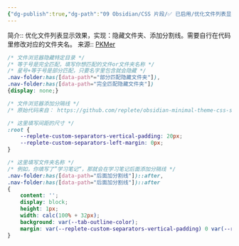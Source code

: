 ```yaml
---
{"dg-publish":true,"dg-path":"09 Obsidian/CSS 片段/✅ 已启用/优化文件列表显示.md","permalink":"/09 Obsidian/CSS 片段/✅ 已启用/优化文件列表显示/","created":"2025-06-09","updated":"2025-07-31"}
---
```



简介:: 优化文件列表显示效果，实现：隐藏文件夹、添加分割线。需要自行在代码里修改对应的文件夹名。
来源:: [PKMer](https://pkmer.cn/Pkmer-Docs/10-obsidian/obsidian%E4%BD%BF%E7%94%A8%E6%8A%80%E5%B7%A7/moy/%E4%BC%98%E5%8C%96%E6%96%87%E4%BB%B6%E6%B5%8F%E8%A7%88%E5%99%A8%E7%9A%84%E6%98%BE%E7%A4%BA/)

```css
/* 文件浏览器隐藏特定目录 */
/* 等于号是完全匹配，填写你想匹配的文件or文件夹名称 */
/* 星号+等于号是部分匹配，只要名字里包含就会隐藏 */
.nav-folder:has([data-path*="部分匹配隐藏文件夹"]),
.nav-folder:has([data-path="完全匹配隐藏文件夹"])
{display: none;}

/* 文件浏览器添加分隔线 */
/* 原始代码来自： https://github.com/replete/obsidian-minimal-theme-css-snippets */

/* 这里填写间距的尺寸 */
:root {
    --replete-custom-separators-vertical-padding: 20px;
    --replete-custom-separators-left-margin: 0px;
}

/* 这里填写文件夹名称 */
/* 例如，你填写了”学习笔记“，那就会在学习笔记后面添加分隔线 */
.nav-folder:has([data-path="后面加分割线"])::after,
.nav-folder:has([data-path="后面加分割线"])::after
{
    content: '';
    display: block;
    height: 1px;
    width: calc(100% + 32px);
    background: var(--tab-outline-color);
    margin: var(--replete-custom-separators-vertical-padding) 0 var(--replete-custom-separators-vertical-padding) var(--replete-custom-separators-left-margin);
}
```